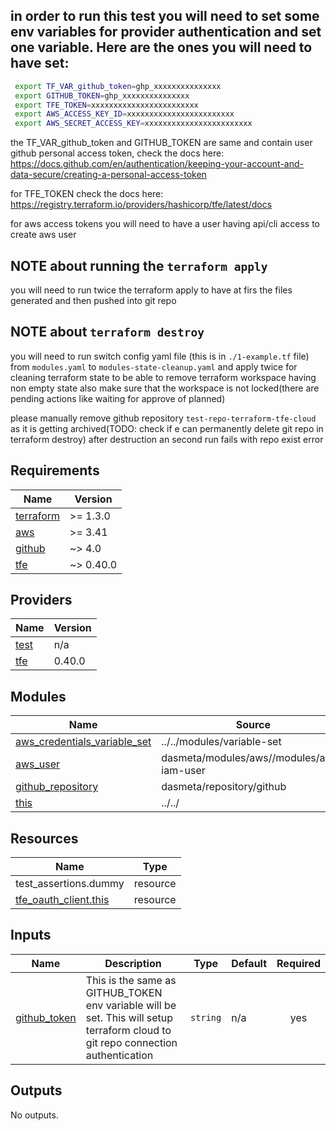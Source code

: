 ## in order to run this test you will need to set some env variables for provider authentication and set one variable. Here are the ones you will need to have set:
```sh
 export TF_VAR_github_token=ghp_xxxxxxxxxxxxxxx
 export GITHUB_TOKEN=ghp_xxxxxxxxxxxxxxx
 export TFE_TOKEN=xxxxxxxxxxxxxxxxxxxxxxxx
 export AWS_ACCESS_KEY_ID=xxxxxxxxxxxxxxxxxxxxxxxx
 export AWS_SECRET_ACCESS_KEY=xxxxxxxxxxxxxxxxxxxxxxxx
```

the TF_VAR_github_token and GITHUB_TOKEN are same and contain user github personal access token, check the docs here:
https://docs.github.com/en/authentication/keeping-your-account-and-data-secure/creating-a-personal-access-token


for TFE_TOKEN check the docs here:
https://registry.terraform.io/providers/hashicorp/tfe/latest/docs

for aws access tokens you will need to have a user having api/cli access to create aws user


## NOTE about running the `terraform apply`
 you will need to run twice the terraform apply to have at firs the files generated and then pushed into git repo

## NOTE about `terraform destroy`
 you will need to run switch config yaml file (this is in `./1-example.tf` file) from `modules.yaml` to `modules-state-cleanup.yaml` and apply twice for cleaning terraform state to be able to remove terraform workspace having non empty state
 also make sure that the workspace is not locked(there are pending actions like waiting for approve of planned)

 please manually remove github repository `test-repo-terraform-tfe-cloud` as it is getting archived(TODO: check if e can permanently delete git repo in terraform destroy) after destruction an second run fails with repo exist error
<!-- BEGINNING OF PRE-COMMIT-TERRAFORM DOCS HOOK -->
## Requirements

| Name | Version |
|------|---------|
| <a name="requirement_terraform"></a> [terraform](#requirement\_terraform) | >= 1.3.0 |
| <a name="requirement_aws"></a> [aws](#requirement\_aws) | >= 3.41 |
| <a name="requirement_github"></a> [github](#requirement\_github) | ~> 4.0 |
| <a name="requirement_tfe"></a> [tfe](#requirement\_tfe) | ~> 0.40.0 |

## Providers

| Name | Version |
|------|---------|
| <a name="provider_test"></a> [test](#provider\_test) | n/a |
| <a name="provider_tfe"></a> [tfe](#provider\_tfe) | 0.40.0 |

## Modules

| Name | Source | Version |
|------|--------|---------|
| <a name="module_aws_credentials_variable_set"></a> [aws\_credentials\_variable\_set](#module\_aws\_credentials\_variable\_set) | ../../modules/variable-set | n/a |
| <a name="module_aws_user"></a> [aws\_user](#module\_aws\_user) | dasmeta/modules/aws//modules/aws-iam-user | 1.5.2 |
| <a name="module_github_repository"></a> [github\_repository](#module\_github\_repository) | dasmeta/repository/github | 0.7.2 |
| <a name="module_this"></a> [this](#module\_this) | ../../ | n/a |

## Resources

| Name | Type |
|------|------|
| test_assertions.dummy | resource |
| [tfe_oauth_client.this](https://registry.terraform.io/providers/hashicorp/tfe/latest/docs/resources/oauth_client) | resource |

## Inputs

| Name | Description | Type | Default | Required |
|------|-------------|------|---------|:--------:|
| <a name="input_github_token"></a> [github\_token](#input\_github\_token) | This is the same as GITHUB\_TOKEN env variable will be set. This will setup terraform cloud to git repo connection authentication | `string` | n/a | yes |

## Outputs

No outputs.
<!-- END OF PRE-COMMIT-TERRAFORM DOCS HOOK -->
